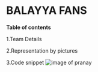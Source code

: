 # BALAYYA FANS

**Table of contents** 

1.Team Details

2.Representation by pictures

3.Code snippet
![image of pranay](https://octodex.github.com/images/Brennatocat.png)
